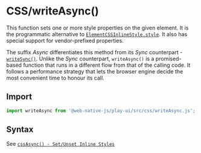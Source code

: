 # CSS/writeAsync\(\)

This function sets one or more style properties on the given element. It is the programmatic alternative to [`ElementCSSInlineStyle.style`](https://developer.mozilla.org/en-US/docs/Web/API/ElementCSSInlineStyle/style). It also has special support for vendor-prefixed properties.

The suffix _Async_ differentiates this method from its _Sync_ counterpart - [`writeSync()`](writesync.md). Unlike the _Sync_ counterpart, `writeAsync()` is a promised-based function that runs in a different flow from that of the calling code. It follows a performance strategy that lets the browser engine decide the most convenient time to honour its call.

## Import

```javascript
import writeAsync from '@web-native-js/play-ui/src/css/writeAsync.js';
```

## Syntax

See [`cssAsync() - Set/Unset Inline Styles`](cssasync.md#greater-than-set-unset-inline-styles)

